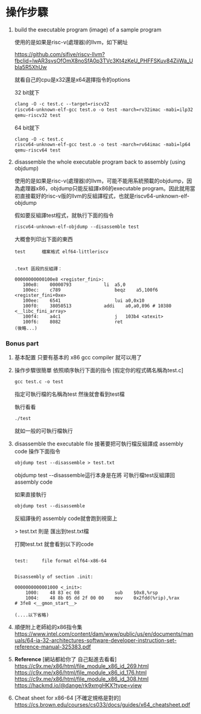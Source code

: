 # 操作步驟

1. build the executable program (image) of a sample program

   使用的是如果是risc-v(處理器)的llvm，如下網址

   https://github.com/sifive/riscv-llvm?fbclid=IwAR3svsOfOmX8noSfA0p3TVc3Kt4zKeU_PHFFSKuv84ZiiWa_Ubla5R5XhUw

   就看自己的cpu是x32還是x64選擇指令的options

   32 bit就下

   ```makefile
   clang -O -c test.c --target=riscv32
   riscv64-unknown-elf-gcc test.o -o test -march=rv32imac -mabi=ilp32
   qemu-riscv32 test
   ```

   64 bit就下

   ```makefile
   clang -O -c test.c
   riscv64-unknown-elf-gcc test.o -o test -march=rv64imac -mabi=lp64
   qemu-riscv64 test
   ```

2. disassemble the whole executable program back to assembly (using objdump)

   使用的是如果是risc-v(處理器)的llvm，可能不能用系統預載的objdump，因為處理器x86，objdump只能反組譯x86的executable program。因此就用當初直接載好的risc-v版的llvm的反組譯程式，也就是riscv64-unknown-elf-objdump

   假如要反組譯test程式，就執行下面的指令

   ```makefile
   riscv64-unknown-elf-objdump --disassemble test
   ```
   
   大概會列印出下面的東西
   
   ```assembly
   test      檔案格式 elf64-littleriscv
   
   
   .text 區段的反組譯：
   
   00000000000100e8 <register_fini>:
      100e8:	00000793          	li	a5,0
      100ec:	c789                	beqz	a5,100f6 <register_fini+0xe>
      100ee:	6541                	lui	a0,0x10
      100f0:	38050513          	addi	a0,a0,896 # 10380 <__libc_fini_array>
      100f4:	a4c1                	j	103b4 <atexit>
      100f6:	8082                	ret
   (後略...)
   ```



### Bonus part

1. 基本配置 只要有基本的 x86 gcc compiler 就可以用了

2. 操作步驟很簡單
   依照順序執行下面的指令 [假定你的程式碼名稱為test.c]

   ```makefile
   gcc test.c -o test
   ```

   指定可執行檔的名稱為test 然後就會看到test檔

   執行看看

   ``` makefile
   ./test
   ```

   就如一般的可執行檔執行

3. disassemble the executable file
   接著要把可執行檔反組譯成 assembly code
   操作下面指令

   ``` makefile
   objdump test --disassemble > test.txt
   ```

   objdump test --disassemble這行本身是在將 可執行檔test反組譯回 assembly code

   如果直接執行

   ``` makefile
   objdump test --disassemble
   ```

   反組譯後的 assembly code就會跑到視窗上

   \> test.txt 則是 匯出到test.txt檔

   打開test.txt 就會看到以下的code

   ``` assembly
   
   test:     file format elf64-x86-64
   
   
   Disassembly of section .init:
   
   0000000000001000 <_init>:
       1000:	48 83 ec 08          	sub    $0x8,%rsp
       1004:	48 8b 05 dd 2f 00 00 	mov    0x2fdd(%rip),%rax        # 3fe8 <__gmon_start__>
       
   (....以下省略)
   ```

4. 順便附上老師給的x86指令集
   https://www.intel.com/content/dam/www/public/us/en/documents/manuals/64-ia-32-architectures-software-developer-instruction-set-reference-manual-325383.pdf 

   

5. **Reference** [網站都給你了 自己點進去看看]
   https://c9x.me/x86/html/file_module_x86_id_269.html
   https://c9x.me/x86/html/file_module_x86_id_176.html
   https://c9x.me/x86/html/file_module_x86_id_308.html
   https://hackmd.io/@dange/rk9xmgHKX?type=view

6. Cheat sheet for x86-64 [不確定規格是對的]
   https://cs.brown.edu/courses/cs033/docs/guides/x64_cheatsheet.pdf